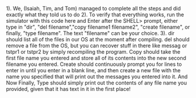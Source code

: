 1). We, (Isaiah, Tim, and Tom) managed to complete all the steps and did exactly what they told us to do
2). To verify that everything works, run the simulator with this code here and Enter after the SHELL> prompt, either type in "dir", "del filename","copy filename1 filename2", "create filename", or finally, "type filename". The text "filename" can be your choice.
3). dir should list all of the files in our OS at the moment after compiling. del should remove a file from the OS, but you can recover stuff in there like messag or tstpr1 or tstpr2 by simply recompiling the program. Copy should take the first file name you entered and store all of its contents into the new second filename you entered. Create should continuously prompt you for lines to enter in until you enter in a blank line, and then create a new file with the name you specified that will print out the messages you entered into it. And Now Finally, Type should simply print out the contents of any file name you provided, given that it has text in it in the first place!

